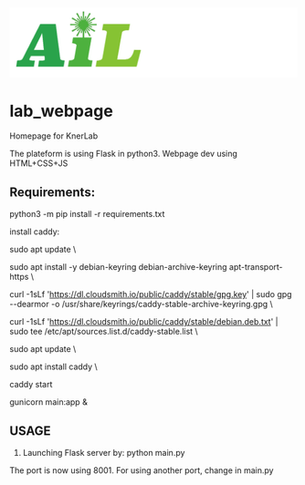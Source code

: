 ![plot](staticFiles/assets/AIL_logo.png)
# lab_webpage
Homepage for KnerLab

The plateform is using Flask in python3.
Webpage dev using HTML+CSS+JS

## Requirements:

python3 -m pip install -r requirements.txt

install caddy:

sudo apt update \\

sudo apt install -y debian-keyring debian-archive-keyring apt-transport-https \\

curl -1sLf 'https://dl.cloudsmith.io/public/caddy/stable/gpg.key' | sudo gpg --dearmor -o /usr/share/keyrings/caddy-stable-archive-keyring.gpg \\

curl -1sLf 'https://dl.cloudsmith.io/public/caddy/stable/debian.deb.txt' | sudo tee /etc/apt/sources.list.d/caddy-stable.list \\

sudo apt update \\ 

sudo apt install caddy \\

caddy start

gunicorn main:app &

<!-- 1. install flask:
   python -m pip install flask
2. install docx: 
   python -m pip install python-docx
3. install stylecloud:
   python -m pip install stylecloud -->


## USAGE

1. Launching Flask server by:
   python main.py

The port is now using 8001. For using another port, change in main.py
